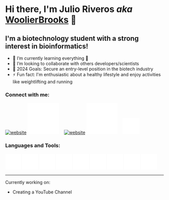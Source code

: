 # Hi there, I'm Julio Riveros _aka_ [WoolierBrooks](https://www.woolierbrooks.com/) 👋 

## I'm a biotechnology student with a strong interest in bioinformatics!

- 🧠 I’m currently learning everything 🤣
- 🥂 I’m looking to collaborate with others developers/scientists
- 🥅 2024 Goals: Secure an entry-level position in the biotech industry
- ⚡ Fun fact: I'm enthusiastic about a healthy lifestyle and enjoy activities like weightlifting and running

### Connect with me:

[![website](./img/linkedin-light.svg)](https://linkedin.com/in/woolier#gh-light-mode-only)
[![website](./img/linkedin-dark.svg)](https://linkedin.com/in/woolier#gh-dark-mode-only)
&nbsp;&nbsp;
[![website](./img/instagram-light.svg)](https://instagram.com/WoolierBrooks#gh-light-mode-only)
[![website](./img/instagram-dark.svg)](https://instagram.com/WoolierBrooks#gh-dark-mode-only)
&nbsp;&nbsp;
<a href="mailto:jcr.cardus.2020@aluno.unila.edu.br">
  <img src="./img/email-dark.svg" alt="website" style="width: 52px;">
</a>

### Languages and Tools:

<p align="left">
  <img src="./img/aws-dark.png" alt="vscode" width="50"/>
  <img src="./img/sql-dark.png" alt="sql" width="50"/>
  <img src="./img/python-dark.svg" alt="python" width="50">
  <img src="./img/r-dark.png" alt="r" width="50"/>
  <img src="./img/linux-dark.png" alt="linux" width="50"/>
  <img src="./img/vscode-dark.svg" alt="vscode" width="50"/>
  <img src="./img/markdown-dark.png" alt="markdown" width="50"/>
  <img src="./img/css-dark.png" alt="vscode" width="50"/>
  <img src="./img/html-dark.png" alt="vscode" width="50"/>
</p>

---

Currently working on:

- Creating a YouTube Channel
